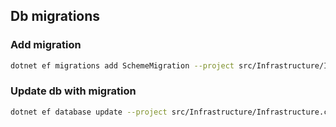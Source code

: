 ## Db migrations

### Add migration
```sh
dotnet ef migrations add SchemeMigration --project src/Infrastructure/Infrastructure.csproj --startup-project src/Presentation/Presentation.csproj --output-dir Migrations
```

### Update db with migration
```sh
dotnet ef database update --project src/Infrastructure/Infrastructure.csproj --startup-project src/Presentation/Presentation.csproj
```


